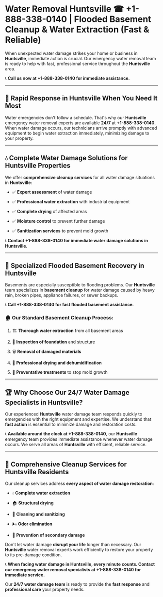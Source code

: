 # Water Removal Huntsville ☎ +1-888-338-0140 | Flooded Basement Cleanup & Water Extraction (Fast & Reliable)

When unexpected water damage strikes your home or business in **Huntsville**, immediate action is crucial. Our emergency water removal team is ready to help with fast, professional service throughout the **Huntsville** area. 

📞 **Call us now at +1-888-338-0140 for immediate assistance.**
---
## 🚀 Rapid Response in Huntsville When You Need It Most
Water emergencies don't follow a schedule. That's why our **Huntsville** emergency water removal experts are available **24/7** at **+1-888-338-0140**. When water damage occurs, our technicians arrive promptly with advanced equipment to begin water extraction immediately, minimizing damage to your property.
---
## 💧 Complete Water Damage Solutions for Huntsville Properties
We offer **comprehensive cleanup services** for all water damage situations in **Huntsville**:
- ✅ **Expert assessment** of water damage  
- ✅ **Professional water extraction** with industrial equipment  
- ✅ **Complete drying** of affected areas  
- ✅ **Moisture control** to prevent further damage  
- ✅ **Sanitization services** to prevent mold growth  
📞 **Contact +1-888-338-0140 for immediate water damage solutions in Huntsville.**
---
## 🌊 Specialized Flooded Basement Recovery in Huntsville
Basements are especially susceptible to flooding problems. Our **Huntsville** team specializes in **basement cleanup** for water damage caused by heavy rain, broken pipes, appliance failures, or sewer backups. 
📞 **Call +1-888-338-0140 for fast flooded basement assistance.**
### 🏚️ Our Standard Basement Cleanup Process:
1. 🏗️ **Thorough water extraction** from all basement areas  
2. 🔎 **Inspection of foundation** and structure  
3. 🗑️ **Removal of damaged materials**  
4. 💨 **Professional drying and dehumidification**  
5. 🚫 **Preventative treatments** to stop mold growth  
---
## 🏆 Why Choose Our 24/7 Water Damage Specialists in Huntsville?
Our experienced **Huntsville** water damage team responds quickly to emergencies with the right equipment and expertise. We understand that **fast action** is essential to minimize damage and restoration costs.
📞 **Available around the clock at +1-888-338-0140**, our **Huntsville** emergency team provides immediate assistance whenever water damage occurs. We serve all areas of **Huntsville** with efficient, reliable service.
---
## 🧹 Comprehensive Cleanup Services for Huntsville Residents
Our cleanup services address **every aspect of water damage restoration**:
- 💧 **Complete water extraction**  
- 🏠 **Structural drying**  
- 🧼 **Cleaning and sanitizing**  
- 🌬️ **Odor elimination**  
- 🚫 **Prevention of secondary damage**  
Don't let water damage **disrupt your life** longer than necessary. Our **Huntsville** water removal experts work efficiently to restore your property to its pre-damage condition.
📞 **When facing water damage in Huntsville, every minute counts. Contact our emergency water removal specialists at +1-888-338-0140 for immediate service.**
Our **24/7 water damage team** is ready to provide the **fast response** and **professional care** your property needs.
